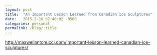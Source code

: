 ```yaml
---
layout: post
title:  "An Important Lesson Learned from Canadian Ice Sculptures"
date:   2015-2-16 07:40:02 -0500
categories: personal
permalink: /blog/:title
---
```


http://maxwellantonucci.com/important-lesson-learned-canadian-ice-sculptures/